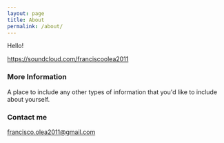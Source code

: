 ```yaml
---
layout: page
title: About
permalink: /about/
---
```


Hello! 



https://soundcloud.com/franciscoolea2011

### More Information

A place to include any other types of information that you'd like to include about yourself.

### Contact me

[francisco.olea2011@gmail.com](francisco.olea2011@gmail.com)